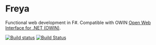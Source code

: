 # Freya

Functional web development in F#. Compatible with OWIN [Open Web Interface for .NET (OWIN)](http://owin.org/).

[![Build status](https://ci.appveyor.com/api/projects/status/i9e6hgxgyvvd49qx)](https://ci.appveyor.com/project/panesofglass/dyfrig)
[![Build Status](https://travis-ci.org/panesofglass/dyfrig.svg?branch=master)](https://travis-ci.org/panesofglass/dyfrig)
